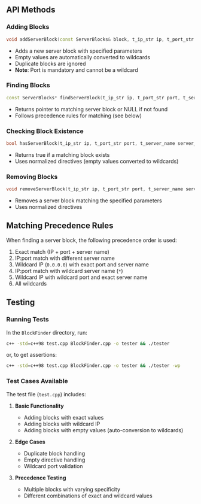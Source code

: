 ## API Methods

### Adding Blocks
```c++
void addServerBlock(const ServerBlocks& block, t_ip_str ip, t_port_str port, t_server_name server_name)
```
  - Adds a new server block with specified parameters
  - Empty values are automatically converted to wildcards
  - Duplicate blocks are ignored
  - **Note**: Port is mandatory and cannot be a wildcard

### Finding Blocks
```c++
const ServerBlocks* findServerBlock(t_ip_str ip, t_port_str port, t_server_name server_name)
```
  - Returns pointer to matching server block or NULL if not found
  - Follows precedence rules for matching (see below)

### Checking Block Existence
```c++
bool hasServerBlock(t_ip_str ip, t_port_str port, t_server_name server_name)
```
  - Returns true if a matching block exists
  - Uses normalized directives (empty values converted to wildcards)

### Removing Blocks
```c++
void removeServerBlock(t_ip_str ip, t_port_str port, t_server_name server_name)
```
  - Removes a server block matching the specified parameters
  - Uses normalized directives

## Matching Precedence Rules

When finding a server block, the following precedence order is used:

1. Exact match (IP + port + server name)
2. IP:port match with different server name
3. Wildcard IP (`0.0.0.0`) with exact port and server name
4. IP:port match with wildcard server name (`*`)
5. Wildcard IP with wildcard port and exact server name
6. All wildcards

## Testing

### Running Tests
In the `BlockFinder` directory, run:
```bash
c++ -std=c++98 test.cpp BlockFinder.cpp -o tester && ./tester
```

or, to get assertions:
```bash
c++ -std=c++98 test.cpp BlockFinder.cpp -o tester && ./tester -wp
```

### Test Cases Available

The test file (`test.cpp`) includes:

1. **Basic Functionality**
   - Adding blocks with exact values
   - Adding blocks with wildcard IP
   - Adding blocks with empty values (auto-conversion to wildcards)

2. **Edge Cases**
   - Duplicate block handling
   - Empty directive handling
   - Wildcard port validation

3. **Precedence Testing**
   - Multiple blocks with varying specificity
   - Different combinations of exact and wildcard values
